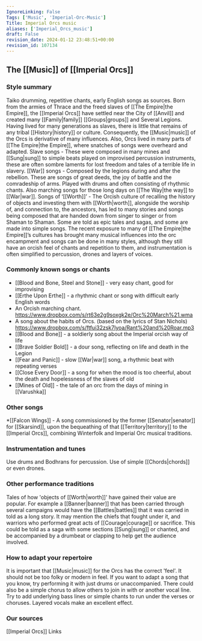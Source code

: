 ```yaml
---
IgnoreLinking: False
Tags: ['Music', 'Imperial-Orc-Music']
Title: Imperial Orcs music
aliases: ['Imperial_Orcs_music']
draft: False
revision_date: 2024-01-12 23:48:51+00:00
revision_id: 107134
---
```


## The [[Music]] of [[Imperial Orcs]]
### Style summary
Taiko drumming, repetitive chants, early English songs as sources.
Born from the armies of Thrace and the freed slaves of [[The Empire|the Empire]], the [[Imperial Orcs]] have settled near the City of [[Anvil]] and created many [[Family|family]] [[Groups|groups]] and Several Legions. Having lived for many generations as slaves, there is little that remains of any tribal [[History|history]] or culture. Consequently, the [[Music|music]] of the Orcs is derivative of many influences. Also, Orcs lived in many parts of [[The Empire|the Empire]], where snatches of songs were overheard and adapted. 
Slave songs - These were composed in many mines and [[Sung|sung]] to simple beats played on improvised percussion instruments, these are often sombre laments for lost freedom and tales of a terrible life in slavery.
[[War]] songs - Composed by the legions during and after the rebellion. These are songs of great deeds,  the joy of battle and the comradeship of arms. Played with drums and often consisting of rhythmic chants. Also marching songs for those long days on [[The Way|the way]] to [[War|war]].
Songs of ‘[[Worth]]’ - The Orcish culture of recalling the history of objects and investing them with [[Worth|worth]], alongside the worship of, and connection to, the ancestors, has led to many stories and songs being composed that are handed down from singer to singer or from Shaman to Shaman. Some are told as epic tales and sagas, and some are made into simple songs. The recent exposure to many of [[The Empire|the Empire]]’s cultures has brought many musical influences into the orc encampment and songs can be done in many styles, although they still have an orcish feel of chants and repetition to them, and instrumentation is often simplified to percussion, drones and layers of voices.
### Commonly known songs or chants
* [[Blood and Bone, Steel and Stone]] - very easy chant, good for improvising
* [[Erthe Upon Erthe]] - a rhythmic chant or song with difficult early English words
* An Orcish marching chant. https://www.dropbox.com/s/rt63e2g9soxgk2e/Orc%20March%21.wma
* A song about the habits  of Orcs. (based on the lyrics of Stan Nichols) https://www.dropbox.com/s/ftfui32zsk7lyoa/Rant%20and%20Roar.mp3
* [[Blood and Bone]] - a soldierly song about the Imperial orcish way of life
* [[Brave Soldier Bold]] - a dour song, reflecting on life and death in the Legion
* [[Fear and Panic]] - slow [[War|war]] song, a rhythmic beat with repeating verses 
* [[Close Every Door]] - a song for when the mood is too cheerful, about the death and hopelessness of the slaves of old
* [[Mines of Old]] - the tale of an orc from the days of mining in [[Varushka]]
### Other songs
*[[Falcon Wings]] - A song commissioned by the former [[Senator|senator]] for [[Skarsind]], upon the bequeathing of that [[Territory|territory]] to the [[Imperial Orcs]], combining Winterfolk and Imperial Orc musical traditions.
### Instrumentation and tunes
Use drums and Bodhrans for percussion. 
Use of simple [[Chords|chords]] or even drones.
### Other performance traditions
Tales of how 'objects of [[Worth|worth]]' have gained their value are popular. For example a [[Banner|banner]] that has been carried through several campaigns would have the [[Battles|battles]] that it was carried in told as a long story. It may mention the chiefs that fought under it, and warriors who performed great acts of [[Courage|courage]] or sacrifice. This could be told as a saga with some sections [[Sung|sung]] or chanted, and be accompanied by a drumbeat or clapping to help get the audience involved.
### How to adapt your repertoire
It is important that [[Music|music]] for the Orcs has the correct 'feel'. It should not be too folky or modern in feel. If you want to adapt a song that you know, try performing it with just drums or unaccompanied. 
There could also be a simple chorus to allow others to join in with or another  vocal line. Try to add underlying bass lines or simple chants to run under the verses or choruses. Layered vocals make an excellent effect.
### Our sources
[[Imperial Orcs]] Links